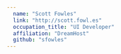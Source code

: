 ```yaml
---
  name: "Scott Fowles"
  link: "http://scott.fowl.es"
  occupation_title: "UI Developer"
  affiliation: "DreamHost"
  github: "sfowles"
---
```

